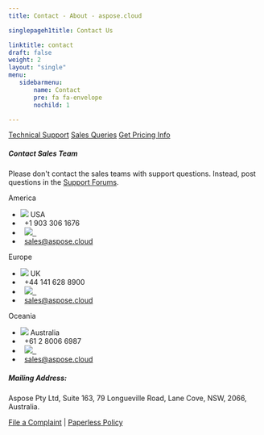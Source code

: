 ```yaml
---
title: Contact - About - aspose.cloud

singlepageh1title: Contact Us

linktitle: contact
draft: false
weight: 2
layout: "single"
menu:
   sidebarmenu: 
       name: Contact
       pre: fa fa-envelope
       nochild: 1

---
```


<div class="box1 bor-btm">
<a class="btn btn-info btn-lg" href="https://forum.aspose.cloud">Technical Support</a> 
<a class="btn btn-info btn-lg" href="https://forum.aspose.cloud/c/purchase"><span class="glyphicon glyphicon-circle-arrow-right"> </span> Sales Queries</a> 
<a class="btn btn-info btn-lg" href="https://purchase.aspose.cloud/pricing"><span class="glyphicon glyphicon-circle-arrow-right"> </span> Get Pricing Info</a>
</div>

<div class="box1">

##### Contact Sales Team

Please don't contact the sales teams with support questions. Instead, post questions in the [Support Forums](https://forum.aspose.cloud).

 </div>
 <div class="row panel-container2">
<div class="col-md-4">
<div class="panel panel-default">
<div class="panel-heading">America</div>
<div class="panel-body">
<ul class="list-unstyled">
<li><img src="/templates/brand/images/icons/CountryFlag-US.png"> USA</li>
<li><i class="fa fa-phone">&nbsp;</i> +1 903 306 1676</li>
<li><i class="fa fa-skype">&nbsp;</i> <a href="skype:asposeptyltd.sales?call" shape="rect"><img src="/templates/brand/images/icons/skypeStatus-Icon.png">&nbsp;&nbsp;</a></li>
<li><i class="fa fa-envelope">&nbsp;</i> <span id="cloakc5d036d173f3eb70f40e9fff003b9e1f"><a href="mailto:sales@aspose.cloud">sales@aspose.cloud</a></span></li>
</ul>
</div>
</div>
</div>
<!--/ -->
<div class="col-md-4">
<div class="panel panel-default">
<div class="panel-heading">Europe</div>
<div class="panel-body">
<ul class="list-unstyled">
<li><img src="/templates/brand/images/icons/CountryFlag-UK.png"> UK</li>
<li><i class="fa fa-phone">&nbsp;</i> +44 141 628 8900</li>
<li><i class="fa fa-skype">&nbsp;</i> <a href="skype:asposeptyltd.sales?call" shape="rect"><img src="/templates/brand/images/icons/skypeStatus-Icon.png">&nbsp;&nbsp;</a></li>
<li><i class="fa fa-envelope">&nbsp;</i> <span id="cloak6bbba742e44efc6140cbb2a8f11aa6b8"><a href="mailto:sales@aspose.cloud">sales@aspose.cloud</a></span></li>
</ul>
</div>
</div>
</div>
<div class="col-md-4">
<div class="panel panel-default">
<div class="panel-heading">Oceania</div>
<div class="panel-body">
<ul class="list-unstyled">
<li><img src="/templates/brand/images/icons/CountryFlag-AUSTRALIA.png"> Australia</li>
<li><i class="fa fa-phone">&nbsp;</i> +61 2 8006 6987</li>
<li><i class="fa fa-skype">&nbsp;</i> <a href="skype:asposeptyltd.sales?call" shape="rect"><img src="/templates/brand/images/icons/skypeStatus-Icon.png">&nbsp;&nbsp;</a></li>
<li><i class="fa fa-envelope">&nbsp;</i> <span id="cloaka51031bde742a96eed6f0435f00fe961"><a href="mailto:sales@aspose.cloud">sales@aspose.cloud</a></span></li>
</ul>
</div>
</div>
</div>
</div>
 <div class="box1">

##### Mailing Address:

Aspose Pty Ltd, Suite 163, 79 Longueville Road, Lane Cove, NSW, 2066, Australia.

 [File a Complaint](/contact/complaint) | [Paperless Policy](/legal/paperless-policy)</div>